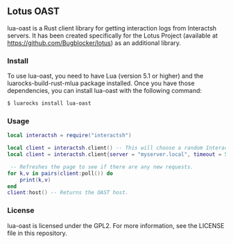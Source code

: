 ## Lotus OAST
lua-oast is a Rust client library for getting interaction logs from Interactsh servers. It has been created specifically for the Lotus Project (available at https://github.com/Bugblocker/lotus) as an additional library.

### Install
To use lua-oast, you need to have Lua (version 5.1 or higher) and the luarocks-build-rust-mlua package installed. Once you have those dependencies, you can install lua-oast with the following command:

```bash
$ luarocks install lua-oast
```


### Usage

```lua
local interactsh = require("interactsh")

local client = interactsh.client() -- This will choose a random Interactsh server with a timeout of 30 seconds.
local client = interactsh.client{server = "myserver.local", timeout = 5} -- Use this to specify a custom server and timeout.

 -- Refreshes the page to see if there are any new requests.
for k,v in pairs(client:poll()) do 
    print(k,v)
end
client:host() -- Returns the OAST host.

```


### License
lua-oast is licensed under the GPL2. For more information, see the LICENSE file in this repository.
